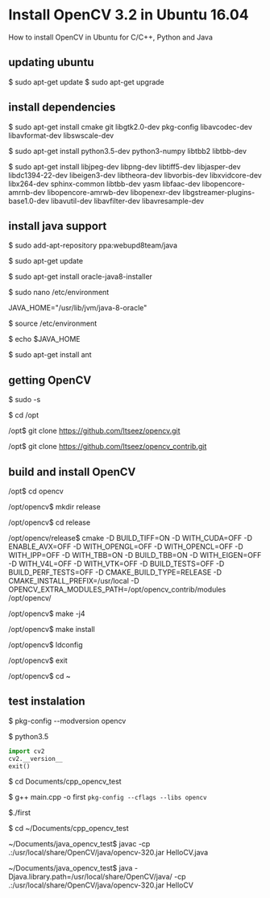 # Install OpenCV 3.2 in Ubuntu 16.04
How to install OpenCV in Ubuntu for C/C++, Python and Java

## updating ubuntu

$ sudo apt-get update
$ sudo apt-get upgrade

## install dependencies

$ sudo apt-get install cmake git libgtk2.0-dev pkg-config libavcodec-dev libavformat-dev libswscale-dev

$ sudo apt-get install python3.5-dev python3-numpy libtbb2 libtbb-dev 

$ sudo apt-get install libjpeg-dev libpng-dev libtiff5-dev libjasper-dev libdc1394-22-dev libeigen3-dev libtheora-dev libvorbis-dev libxvidcore-dev libx264-dev sphinx-common libtbb-dev yasm libfaac-dev libopencore-amrnb-dev libopencore-amrwb-dev libopenexr-dev libgstreamer-plugins-base1.0-dev libavutil-dev libavfilter-dev  libavresample-dev

## install java support

$ sudo add-apt-repository ppa:webupd8team/java

$ sudo apt-get update

$ sudo apt-get install oracle-java8-installer

$ sudo nano /etc/environment

JAVA_HOME="/usr/lib/jvm/java-8-oracle"

$ source /etc/environment

$ echo $JAVA_HOME

$ sudo apt-get install ant

## getting OpenCV

$ sudo -s

$ cd /opt

/opt$ git clone https://github.com/Itseez/opencv.git

/opt$ git clone https://github.com/Itseez/opencv_contrib.git

## build and install OpenCV

/opt$ cd opencv

/opt/opencv$ mkdir release

/opt/opencv$ cd release

/opt/opencv/release$ cmake -D BUILD_TIFF=ON -D WITH_CUDA=OFF -D ENABLE_AVX=OFF -D WITH_OPENGL=OFF -D WITH_OPENCL=OFF -D WITH_IPP=OFF -D WITH_TBB=ON -D BUILD_TBB=ON -D WITH_EIGEN=OFF -D WITH_V4L=OFF -D WITH_VTK=OFF -D BUILD_TESTS=OFF -D BUILD_PERF_TESTS=OFF -D CMAKE_BUILD_TYPE=RELEASE  -D CMAKE_INSTALL_PREFIX=/usr/local -D OPENCV_EXTRA_MODULES_PATH=/opt/opencv_contrib/modules /opt/opencv/

/opt/opencv$ make -j4

/opt/opencv$ make install

/opt/opencv$ ldconfig

/opt/opencv$ exit

/opt/opencv$ cd ~

## test instalation
	
$ pkg-config --modversion opencv

$ python3.5
```python
import cv2
cv2.__version__
exit()
```
$ cd Documents/cpp_opencv_test

$ g++ main.cpp -o first `pkg-config --cflags --libs opencv`

$./first

$ cd ~/Documents/cpp_opencv_test

~/Documents/java_opencv_test$ javac -cp .:/usr/local/share/OpenCV/java/opencv-320.jar HelloCV.java

~/Documents/java_opencv_test$ java -Djava.library.path=/usr/local/share/OpenCV/java/ -cp .:/usr/local/share/OpenCV/java/opencv-320.jar HelloCV
